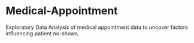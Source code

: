 # Medical-Appointment
Exploratory Data Analysis of medical appointment data to uncover factors influencing patient no-shows.
